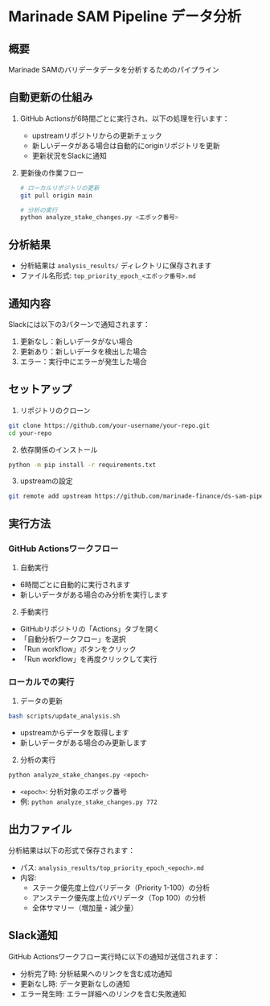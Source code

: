 # Marinade SAM Pipeline データ分析

## 概要
Marinade SAMのバリデータデータを分析するためのパイプライン

## 自動更新の仕組み
1. GitHub Actionsが6時間ごとに実行され、以下の処理を行います：
   - upstreamリポジトリからの更新チェック
   - 新しいデータがある場合は自動的にoriginリポジトリを更新
   - 更新状況をSlackに通知

2. 更新後の作業フロー
   ```bash
   # ローカルリポジトリの更新
   git pull origin main

   # 分析の実行
   python analyze_stake_changes.py <エポック番号>
   ```

## 分析結果
- 分析結果は `analysis_results/` ディレクトリに保存されます
- ファイル名形式: `top_priority_epoch_<エポック番号>.md`

## 通知内容
Slackには以下の3パターンで通知されます：
1. 更新なし：新しいデータがない場合
2. 更新あり：新しいデータを検出した場合
3. エラー：実行中にエラーが発生した場合

## セットアップ

1. リポジトリのクローン
```bash
git clone https://github.com/your-username/your-repo.git
cd your-repo
```

2. 依存関係のインストール
```bash
python -m pip install -r requirements.txt
```

3. upstreamの設定
```bash
git remote add upstream https://github.com/marinade-finance/ds-sam-pipeline.git
```

## 実行方法

### GitHub Actionsワークフロー

1. 自動実行
- 6時間ごとに自動的に実行されます
- 新しいデータがある場合のみ分析を実行します

2. 手動実行
- GitHubリポジトリの「Actions」タブを開く
- 「自動分析ワークフロー」を選択
- 「Run workflow」ボタンをクリック
- 「Run workflow」を再度クリックして実行

### ローカルでの実行

1. データの更新
```bash
bash scripts/update_analysis.sh
```
- upstreamからデータを取得します
- 新しいデータがある場合のみ更新します

2. 分析の実行
```bash
python analyze_stake_changes.py <epoch>
```
- `<epoch>`: 分析対象のエポック番号
- 例: `python analyze_stake_changes.py 772`

## 出力ファイル

分析結果は以下の形式で保存されます：
- パス: `analysis_results/top_priority_epoch_<epoch>.md`
- 内容:
  - ステーク優先度上位バリデータ（Priority 1-100）の分析
  - アンステーク優先度上位バリデータ（Top 100）の分析
  - 全体サマリー（増加量・減少量）

## Slack通知

GitHub Actionsワークフロー実行時に以下の通知が送信されます：
- 分析完了時: 分析結果へのリンクを含む成功通知
- 更新なし時: データ更新なしの通知
- エラー発生時: エラー詳細へのリンクを含む失敗通知